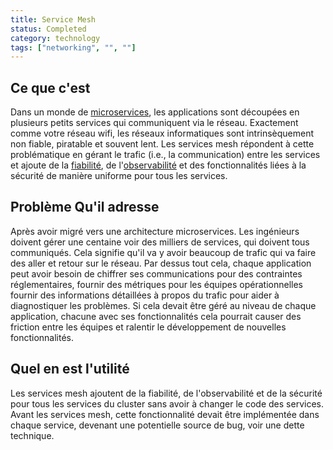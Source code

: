 ```yaml
---
title: Service Mesh
status: Completed
category: technology
tags: ["networking", "", ""]
---
```


## Ce que c'est 

Dans un monde de [microservices](/microservices/), les applications sont découpées en plusieurs petits services qui communiquent via 
le réseau.
Exactement comme votre réseau wifi, les réseaux informatiques sont intrinsèquement non fiable, piratable et souvent lent.
Les services mesh répondent à cette problématique en gérant le trafic (i.e., la communication) entre les services et ajoute de la
[fiabilité](/reliability/), de l'[observabilité](/observability/) et des fonctionnalités liées à la sécurité de manière uniforme pour tous
les services.

## Problème Qu'il adresse

Après avoir migré vers une architecture microservices. Les ingénieurs doivent gérer une centaine
voir des milliers de services, qui doivent tous communiqués.
Cela signifie qu'il va y avoir beaucoup de trafic  qui va faire des aller et retour sur le réseau.
Par dessus tout cela, chaque application peut avoir besoin de chiffrer ses communications pour des contraintes
réglementaires, fournir des métriques pour les équipes opérationnelles fournir des informations détaillées à propos du trafic
pour aider à diagnostiquer les problèmes.
Si cela devait être géré au niveau de chaque application, chacune avec ses fonctionnalités cela pourrait causer des friction entre les équipes et ralentir le développement de nouvelles fonctionnalités.

## Quel en est l'utilité

Les services mesh ajoutent de la fiabilité, de l'observabilité et de la sécurité
pour tous les services du cluster sans avoir à changer le code des services.
Avant les services mesh, cette fonctionnalité devait être implémentée dans chaque service,
devenant une potentielle source de bug, voir une dette technique.